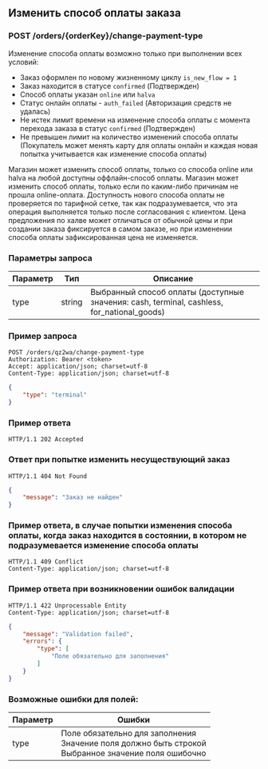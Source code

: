 ## Изменить способ оплаты заказа

### POST /orders/{orderKey}/change-payment-type

Изменение способа оплаты возможно только при выполнении всех условий:
 - Заказ оформлен по новому жизненному циклу `is_new_flow = 1`
 - Заказ находится в статусе `confirmed` (Подтвержден)
 - Способ оплаты указан `online` или `halva`
 - Статус онлайн оплаты - `auth_failed` (Авторизация средств не удалась)
 - Не истек лимит времени на изменение способа оплаты с момента перехода заказа в статус `confirmed` (Подтвержден)
 - Не превышен лимит на количество изменений способа оплаты (Покупатель может менять карту для оплаты онлайн и каждая новая попытка учитывается как изменение способа оплаты)

Магазин может изменить способ оплаты, только со способа online или halva на любой доступны оффлайн-способ оплаты.
Магазин может изменить способ оплаты, только если по каким-либо причинам не прошла online-оплата.
Доступность нового способа оплаты не проверяется по тарифной сетке, так как подразумевается, что эта операция выполняется только после согласования с клиентом.
Цена предложения по халве может отличаться от обычной цены и при создании заказа фиксируется в самом заказе, но при изменении способа оплаты зафиксированная цена не изменяется. 

### Параметры запроса

| Параметр | Тип    | Описание                                                                                   |
|----------|--------|--------------------------------------------------------------------------------------------|
| type     | string | Выбранный способ оплаты (доступные значения: cash, terminal, cashless, for_national_goods) |

### Пример запроса

```http
POST /orders/qz2wa/change-payment-type
Authorization: Bearer <token>
Accept: application/json; charset=utf-8
Content-Type: application/json; charset=utf-8
```
```json
{
    "type": "terminal"
}
```

### Пример ответа

```http request
HTTP/1.1 202 Accepted
```

### Ответ при попытке изменить несуществующий заказ

```http
HTTP/1.1 404 Not Found
```
```json
{
    "message": "Заказ не найден"
}
```

### Пример ответа, в случае попытки изменения способа оплаты, когда заказ находится в состоянии, в котором не подразумевается изменение способа оплаты

```http
HTTP/1.1 409 Conflict
Content-Type: application/json; charset=utf-8
```

### Пример ответа при возникновении ошибок валидации

```http
HTTP/1.1 422 Unprocessable Entity
Content-Type: application/json; charset=utf-8
```
```json
{
    "message": "Validation failed",
    "errors": {
        "type": [
            "Поле обязательно для заполнения"
        ]
    }
}
```

### Возможные ошибки для полей:

|Параметр|Ошибки|
|---|---|
|type|Поле обязательно для заполнения<br>Значение поля должно быть строкой<br>Выбранное значение поля ошибочно|

